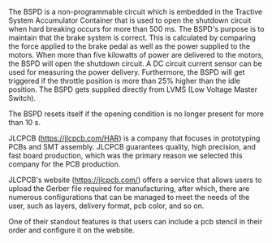 The BSPD is a non-programmable circuit which is embedded in the Tractive System Accumulator Container that is used to open the shutdown circuit when hard breaking occurs for more than 500 ms. The BSPD's purpose is to maintain that the brake system is correct. This is calculated by comparing the force applied to the brake pedal as well as the power supplied to the motors. When more than five kilowatts of power are delivered to the motors, the BSPD will open the shutdown circuit. A DC circuit current sensor can be used for measuring the power delivery. Furthermore, the BSPD will get triggered if the throttle position is more than 25% higher than the idle position. The BSPD gets supplied directly from LVMS (Low Voltage Master Switch).  

The BSPD resets itself if the opening condition is no longer present for more than 10 s.  

JLCPCB (https://jlcpcb.com/HAR) is a company that focuses in prototyping PCBs and SMT assembly. JLCPCB guarantees quality, high precision, and fast board production, which was the primary reason we selected this company for the PCB production. 

JLCPCB's website (https://jlcpcb.com/) offers a service that allows users to upload the Gerber file required for manufacturing, after which, there are numerous configurations that can be managed to meet the needs of the user, such as layers, delivery format, pcb color, and so on. 

One of their standout features is that users can include a pcb stencil in their order and configure it on the website. 

 
